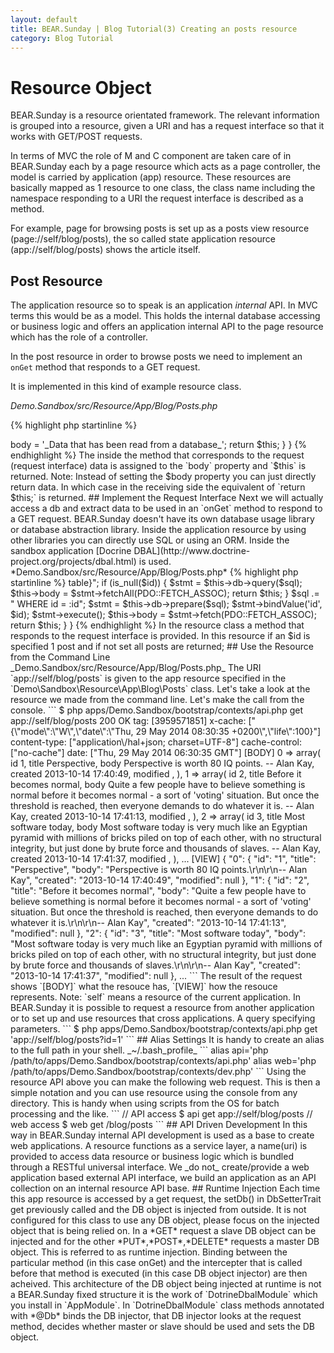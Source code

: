 ```yaml
---
layout: default
title: BEAR.Sunday | Blog Tutorial(3) Creating an posts resource
category: Blog Tutorial
---
```

# Resource Object 

BEAR.Sunday is a resource orientated framework. The relevant information is grouped into a resource, given a URI and has a request interface so that it works with GET/POST requests.

In terms of MVC the role of M and C component are taken care of in BEAR.Sunday each by a page resource which acts as a page controller, the model is carried by application (app) resource. These resources are basically mapped as 1 resource to one class, the class name including the namespace responding to a URI the request interface is described as a method.

For example, page for browsing posts is set up as a posts view resource (page://self/blog/posts), the so called state application resource (app://self/blog/posts) shows the article itself.  

## Post Resource 

The application resource so to speak is an application *internal* API. In MVC terms this would be as a model. This holds the internal database accessing or business logic and offers an application internal API to the page resource which has the role of a controller.

In the post resource in order to browse posts we need to implement an `onGet` method that responds to a GET request.

It is implemented in this kind of example resource class.

*Demo.Sandbox/src/Resource/App/Blog/Posts.php*

{% highlight php startinline %}
<?php
namespace Demo\Sandbox\Resource\App\Blog;

use BEAR\Resource\ResourceObject;

class Posts extends ResourceObject
{
    public function onGet($id = null)
    {
        $this->body = '_Data that has been read from a database_';
        return $this;
    }
}
{% endhighlight %}

The inside the method that corresponds to the request (request interface) data is assigned to the `body` property and `$this` is returned.
 
Note: Instead of setting the $body property you can just directly return data. In which case in the receiving side the equivalent of `return $this;` is returned.

## Implement the Request Interface 

Next we will actually access a db and extract data to be used in an `onGet` method to respond to a GET request.

BEAR.Sunday doesn't have its own database usage library or database abstraction library. Inside the application resource by using other libraries you can directly use SQL or using an ORM. Inside the sandbox application [Docrine DBAL](http://www.doctrine-project.org/projects/dbal.html) is used.

*Demo.Sandbox/src/Resource/App/Blog/Posts.php*

{% highlight php startinline %}
<?php

namespace Demo\Sandbox\Resource\App\Blog;

use BEAR\Resource\ResourceObject;
use BEAR\Package\Module\Database\Dbal\Setter\DbSetterTrait;
use BEAR\Resource\Code;
use PDO;
use BEAR\Sunday\Annotation\Db;

/**
 * @Db
 */
class Posts extends ResourceObject
{
    use DbSetterTrait;

    /**
     * Current time
     *
     * @var string
     */
    public $time;

    /**
     * @var string
     */
    protected $table = 'posts';

    /**
     * @param int $id
     */
    public function onGet($id = null)
    {
        $sql = "SELECT id, title, body, created, modified FROM {$this->table}";
        if (is_null($id)) {
            $stmt = $this->db->query($sql);
            $this->body = $stmt->fetchAll(PDO::FETCH_ASSOC);

            return $this;
        }

        $sql .= " WHERE id = :id";
        $stmt = $this->db->prepare($sql);
        $stmt->bindValue('id', $id);
        $stmt->execute();
        $this->body = $stmt->fetch(PDO::FETCH_ASSOC);

        return $this;
    }
}
{% endhighlight %}

In the resource class a method that responds to the request interface is provided. In this resource if an $id is specified 1 post and if not set all posts are returned;

## Use the Resource from the Command Line 

_Demo.Sandbox/src/Resource/App/Blog/Posts.php_

The URI `app://self/blog/posts` is given to the app resource specified in the `Demo\Sandbox\Resource\App\Blog\Posts` class.

Let's take a look at the resource we made from the command line.

Let's make the call from the console.

```
$ php apps/Demo.Sandbox/bootstrap/contexts/api.php get app://self/blog/posts

200 OK
tag: [3959571851]
x-cache: ["{\"mode\":\"W\",\"date\":\"Thu, 29 May 2014 08:30:35 +0200\",\"life\":100}"]
content-type: ["application\/hal+json; charset=UTF-8"]
cache-control: ["no-cache"]
date: ["Thu, 29 May 2014 06:30:35 GMT"]
[BODY]
0 => array(
  id 1,
  title Perspective,
  body Perspective is worth 80 IQ points.

-- Alan Kay,
  created 2013-10-14 17:40:49,
  modified ,
),
1 => array(
  id 2,
  title Before it becomes normal,
  body Quite a few people have to believe something is normal before it becomes normal - a sort of 'voting' situation. But once the threshold is reached, then everyone demands to do whatever it is.

-- Alan Kay,
  created 2013-10-14 17:41:13,
  modified ,
),
2 => array(
  id 3,
  title Most software today,
  body Most software today is very much like an Egyptian pyramid with millions of bricks piled on top of each other, with no structural integrity, but just done by brute force and thousands of slaves.

-- Alan Kay,
  created 2013-10-14 17:41:37,
  modified ,
),
...
[VIEW]
{
    "0": {
        "id": "1",
        "title": "Perspective",
        "body": "Perspective is worth 80 IQ points.\r\n\r\n-- Alan Kay",
        "created": "2013-10-14 17:40:49",
        "modified": null
    },
    "1": {
        "id": "2",
        "title": "Before it becomes normal",
        "body": "Quite a few people have to believe something is normal before it becomes normal - a sort of 'voting' situation. But once the threshold is reached, then everyone demands to do whatever it is.\r\n\r\n-- Alan Kay",
        "created": "2013-10-14 17:41:13",
        "modified": null
    },
    "2": {
        "id": "3",
        "title": "Most software today",
        "body": "Most software today is very much like an Egyptian pyramid with millions of bricks piled on top of each other, with no structural integrity, but just done by brute force and thousands of slaves.\r\n\r\n-- Alan Kay",
        "created": "2013-10-14 17:41:37",
        "modified": null
    },
...
```

The result of the request shows `[BODY]` what the resouce has, `[VIEW]` how the resouce represents.

Note: `self` means a resource of the current application. In BEAR.Sunday it is possible to request a resource from another application or to set up and use resources that cross applications.

A query specifying parameters.

```
$ php apps/Demo.Sandbox/bootstrap/contexts/api.php get 'app://self/blog/posts?id=1'
```

## Alias Settings 

It is handy to create an alias to the full path in your shell. 

_~/.bash_profile_

```
alias api='php /path/to/apps/Demo.Sandbox/bootstrap/contexts/api.php'
alias web='php /path/to/apps/Demo.Sandbox/bootstrap/contexts/dev.php'
```

Using the resource API above you can make the following web request. This is then a simple notation and you can use resource using the console from any directory. This is handy when using scripts from the OS for batch processing and the like.

```
// API access
$ api get app://self/blog/posts

// web access
$ web get /blog/posts
```

## API Driven Development 

In this way in BEAR.Sunday internal API development is used as a base to create web applications. A resource functions as a service layer, a name(uri) is provided to access data resource or business logic which is bundled through a RESTful universal interface.

We _do not_ create/provide a web application based external API interface, we build an application as an API collection on an internal resource API base. 

## Runtime Injection 

Each time this app resource is accessed by a get request, the setDb() in DbSetterTrait get previously called and the DB object is injected from outside. It is not configured for this class to use any DB object, please focus on the injected object that is being relied on. In a *GET* request a slave DB object can be injected and for the other *PUT*,*POST*,*DELETE* requests a master DB object.

This is referred to as runtime injection. Binding between the particular method (in this case onGet) and the intercepter that is called before that method is executed (in this case DB object injector) are then acheived.

This architecture of the DB object being injected at runtime is not a BEAR.Sunday fixed structure it is the work of `DotrineDbalModule` which you install in `AppModule`. In  `DotrineDbalModule` class methods annotated with *@Db* binds the DB injector, that DB injector looks at the request method, decides whether master or slave should be used and sets the DB object.
